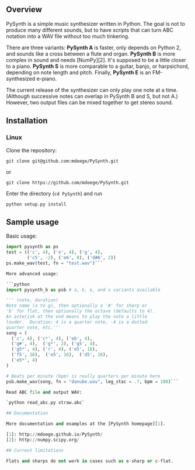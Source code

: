 ## Overview

PySynth is a simple music synthesizer written in Python. The goal is not to produce many different sounds, but to have scripts that can turn ABC notation into a WAV file without too much tinkering.

There are three variants: **PySynth A** is faster, only depends on Python 2, and sounds like a cross between a flute and organ. **PySynth B** is more complex in sound and needs [NumPy][2]. It's supposed to be a little closer to a piano. **PySynth S** is more comparable to a guitar, banjo, or harpsichord, depending on note length and pitch. Finally, **PySynth E** is an FM-synthesized e-piano.

The current release of the synthesizer can only play one note at a time. (Although successive notes can overlap in PySynth B and S, but not A.) However, two output files can be mixed together to get stereo sound.

## Installation

### Linux
Clone the repository:

`git clone git@github.com:mdoege/PySynth.git`

or

`git clone https://github.com/mdoege/PySynth.git`

Enter the directory (`cd PySynth`) and run 

`python setup.py install`

## Sample usage

Basic usage:

```python
import pysynth as ps
test = (('c', 4), ('e', 4), ('g', 4),
		('c5', -2), ('e6', 8), ('d#6', 2))
ps.make_wav(test, fn = "test.wav")```

More advanced usage:

```python
import pysynth_b as psb # a, b, e, and s variants available

''' (note, duration)
Note name (a to g), then optionally a '#' for sharp or
'b' for flat, then optionally the octave (defaults to 4).
An asterisk at the end means to play the note a little 
louder.  Duration: 4 is a quarter note, -4 is a dotted 
quarter note, etc.'''
song = (
  ('c', 4), ('c*', 4), ('eb', 4), 
  ('g#', 4),  ('g*', 2), ('g5', 4),
  ('g5*', 4), ('r', 4), ('e5', 16),
  ('f5', 16),  ('e5', 16),  ('d5', 16),
  ('e5*', 4) 
)

# Beats per minute (bpm) is really quarters per minute here
psb.make_wav(song, fn = "danube.wav", leg_stac = .7, bpm = 180)```

Read ABC file and output WAV:

`python read_abc.py straw.abc`

## Documentation

More documentation and examples at the [PySynth homepage][1].

[1]: http://mdoege.github.io/PySynth/
[2]: http://numpy.scipy.org/

## Current limitations

Flats and sharps do not work in cases such as e-sharp or c-flat.